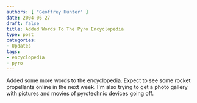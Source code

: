 ```yaml
---
authors: [ "Geoffrey Hunter" ]
date: 2004-06-27
draft: false
title: Added Words To The Pyro Encyclopedia
type: post
categories:
- Updates
tags:
- encyclopedia
- pyro
---
```


Added some more words to the encyclopedia. Expect to see some rocket propellants online in the next week. I'm also trying to get a photo gallery with pictures and movies of pyrotechnic devices going off.

